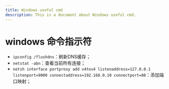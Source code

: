 ```yaml
---
title: Windows useful cmd
description: This is a document about Windows useful cmd.
---
```


# windows 命令指示符

- `ipconfig /flushdns`：刷新DNS缓存；
- `netstat -abn`：查看当前所有连接；
- `netsh interface portproxy add v4tov4 listenaddress=127.0.0.1 listenport=9000 connectaddress=192.168.0.10 connectport=80`：添加端口映射；

